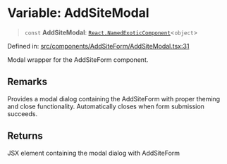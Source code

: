 # Variable: AddSiteModal

> `const` **AddSiteModal**: [`React.NamedExoticComponent`](https://github.com/DefinitelyTyped/DefinitelyTyped/blob/80449050d0e5e84f44ffa3fd3dc5651e4747e589/types/react/index.d.ts#L571)\<`object`\>

Defined in: [src/components/AddSiteForm/AddSiteModal.tsx:31](https://github.com/Nick2bad4u/Uptime-Watcher/blob/main/src/components/AddSiteForm/AddSiteModal.tsx#L31)

Modal wrapper for the AddSiteForm component.

## Remarks

Provides a modal dialog containing the AddSiteForm with proper theming and
close functionality. Automatically closes when form submission succeeds.

## Returns

JSX element containing the modal dialog with AddSiteForm
